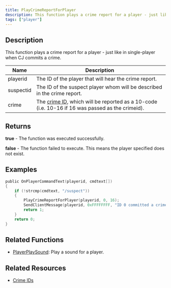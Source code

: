 ```yaml
---
title: PlayCrimeReportForPlayer
description: This function plays a crime report for a player - just like in single-player when CJ commits a crime.
tags: ["player"]
---
```


## Description

This function plays a crime report for a player - just like in single-player when CJ commits a crime.

| Name      | Description                                                                                                               |
| --------- | ------------------------------------------------------------------------------------------------------------------------- |
| playerid  | The ID of the player that will hear the crime report.                                                                     |
| suspectid | The ID of the suspect player whom will be described in the crime report.                                                  |
| crime     | The [crime ID](../resources/crimelist), which will be reported as a 10-code (i.e. 10-16 if 16 was passed as the crimeid). |

## Returns

**true** - The function was executed successfully.

**false** - The function failed to execute. This means the player specified does not exist.

## Examples

```c
public OnPlayerCommandText(playerid, cmdtext[])
{
    if (!strcmp(cmdtext, "/suspect"))
    {
        PlayCrimeReportForPlayer(playerid, 0, 16);
        SendClientMessage(playerid, 0xFFFFFFFF, "ID 0 committed a crime (10-16).");
        return 1;
    }
    return 0;
}
```

## Related Functions

- [PlayerPlaySound](PlayerPlaySound): Play a sound for a player.

## Related Resources

- [Crime IDs](../resources/crimelist)
